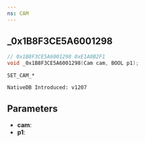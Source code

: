 ```yaml
---
ns: CAM
---
```

## _0x1B8F3CE5A6001298

```c
// 0x1B8F3CE5A6001298 0xE1A0B2F1
void _0x1B8F3CE5A6001298(Cam cam, BOOL p1);
```

```
SET_CAM_*

NativeDB Introduced: v1207
```

## Parameters
* **cam**:
* **p1**:
